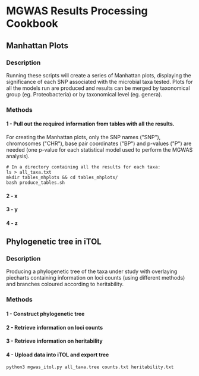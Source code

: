 # MGWAS Results Processing Cookbook

## Manhattan Plots
### Description
Running these scripts will create a series of Manhattan plots, displaying the significance of each SNP associated with the microbial taxa tested. Plots for all the models run are produced and results can be merged by taxonomical group (eg. Proteobacteria) or by taxonomical level (eg. genera). 

### Methods

#### 1 - Pull out the required information from tables with all the results.
For creating the Manhattan plots, only the SNP names ("SNP"), chromosomes ("CHR"), base pair coordinates ("BP") and p-values ("P") are needed (one p-value for each statistical model used to perform the MGWAS analysis).

```
# In a directory containing all the results for each taxa:
ls > all_taxa.txt
mkdir tables_mhplots && cd tables_mhplots/
bash produce_tables.sh
```

#### 2 - x

#### 3 - y

#### 4 - z


## Phylogenetic tree in iTOL
### Description
Producing a phylogenetic tree of the taxa under study with overlaying piecharts containing information on loci counts (using different methods) and branches coloured according to heritability.

### Methods

#### 1 - Construct phylogenetic tree

#### 2 - Retrieve information on loci counts

#### 3 - Retrieve information on heritability

#### 4 - Upload data into iTOL and export tree

```
python3 mgwas_itol.py all_taxa.tree counts.txt heritability.txt
```
